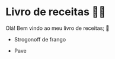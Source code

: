 # Livro de receitas :man_cook:

Olá! Bem vindo ao meu livro de receitas; :wave:



- Strogonoff de frango

- Pave

  

  



